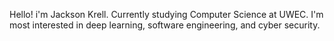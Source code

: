 Hello! i'm Jackson Krell. Currently studying Computer Science at UWEC. I'm most interested in deep learning, software engineering, and cyber security. 
